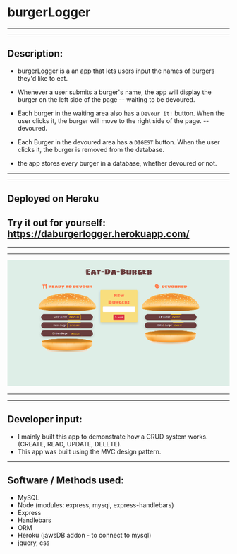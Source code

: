 # burgerLogger
________________________________________________________________________________________________________________________________________
________________________________________________________________________________________________________________________________________

## **Description:**

* burgerLogger is a an app that lets users input the names of burgers they'd like to eat.

* Whenever a user submits a burger's name, the app will display the burger on the left side of the page -- waiting to be devoured.

* Each burger in the waiting area also has a `Devour it!` button. When the user clicks it, the burger will move to the right side of the page. -- devoured.

* Each Burger in the devoured area has a `DIGEST` button. When the user clicks it, the burger is removed from the database.

* the app stores every burger in a database, whether devoured or not.
________________________________________________________________________________________________________________________________________
________________________________________________________________________________________________________________________________________

## **Deployed on Heroku**
## **Try it out for yourself**: https://daburgerlogger.herokuapp.com/
________________________________________________________________________________________________________________________________________
________________________________________________________________________________________________________________________________________

![Example profile](./public/appScreenShot.png) 
________________________________________________________________________________________________________________________________________
________________________________________________________________________________________________________________________________________

## **Developer input:**

* I mainly built this app to demonstrate how a CRUD system works. (CREATE, READ, UPDATE, DELETE).
* This app was built using the MVC design pattern.

________________________________________________________________________________________________________________________________________

## **Software / Methods used:**

* MySQL
* Node (modules: express, mysql, express-handlebars)
* Express
* Handlebars
* ORM
* Heroku (jawsDB addon - to connect to mysql)
* jquery, css

